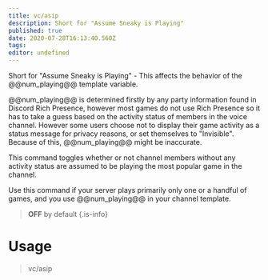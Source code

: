 ```yaml
---
title: vc/asip
description: Short for "Assume Sneaky is Playing"
published: true
date: 2020-07-28T16:13:40.560Z
tags: 
editor: undefined
---
```


Short for "Assume Sneaky is Playing" - This affects the behavior of the @@num_playing@@ template variable.

@@num_playing@@ is determined firstly by any party information found in Discord Rich Presence, however most games do not use Rich Presence so it has to take a guess based on the activity status of members in the voice channel.
However some users choose not to display their game activity as a status message for privacy reasons, or set themselves to "Invisible". Because of this, @@num_playing@@ might be inaccurate.

This command toggles whether or not channel members without any activity status are assumed to be playing the most popular game in the channel.

Use this command if your server plays primarily only one or a handful of games, and you use @@num_playing@@ in your channel template.

> **OFF** by default
{.is-info}

# Usage

>vc/asip




